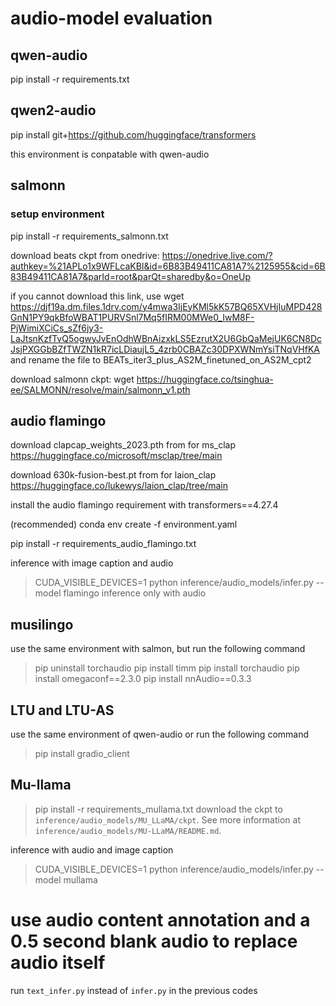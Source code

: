 # audio-model evaluation
## qwen-audio
pip install -r requirements.txt


## qwen2-audio
pip install git+https://github.com/huggingface/transformers

this environment is conpatable with qwen-audio


## salmonn
### setup environment
pip install -r requirements_salmonn.txt

download beats ckpt from onedrive: https://onedrive.live.com/?authkey=%21APLo1x9WFLcaKBI&id=6B83B49411CA81A7%2125955&cid=6B83B49411CA81A7&parId=root&parQt=sharedby&o=OneUp

if you cannot download this link, use wget https://djf19a.dm.files.1drv.com/y4mwa3IjEyKMl5kK57BQ65XVHjIuMPD428GnN1PY9qkBfoWBAT1PURVSnl7Mq5fIRM00MWe0_IwM8F-PjWimiXCiCs_sZf6jy3-LaJtsnKzfTvQ5ogwyJvEnOdhWBnAizxkLS5EzrutX2U6GbQaMejUK6CN8DcJsjPXGGbBZfTWZN1kR7icLDiaujL5_4zrb0CBAZc30DPXWNmYsiTNqVHfKA and rename the file to BEATs_iter3_plus_AS2M_finetuned_on_AS2M_cpt2

download salmonn ckpt: wget https://huggingface.co/tsinghua-ee/SALMONN/resolve/main/salmonn_v1.pth


## audio flamingo
download clapcap_weights_2023.pth from for ms_clap https://huggingface.co/microsoft/msclap/tree/main

download 630k-fusion-best.pt from for laion_clap https://huggingface.co/lukewys/laion_clap/tree/main 

install the audio flamingo requirement with transformers==4.27.4

(recommended) conda env create -f environment.yaml

pip install -r requirements_audio_flamingo.txt

inference with image caption and audio
> CUDA_VISIBLE_DEVICES=1 python inference/audio_models/infer.py --model flamingo 
inference only with audio

## musilingo
use the same environment with salmon, but run the following command
> pip uninstall torchaudio
> pip install timm
> pip install torchaudio
> pip install omegaconf==2.3.0
> pip install nnAudio==0.3.3


## LTU and LTU-AS
use the same environment of qwen-audio or run the following command
> pip install gradio_client

## Mu-llama
> pip install -r requirements_mullama.txt
download the ckpt to ```inference/audio_models/MU_LLaMA/ckpt```. See more information at ```inference/audio_models/MU-LLaMA/README.md```.

inference with audio and image caption
> CUDA_VISIBLE_DEVICES=1 python inference/audio_models/infer.py --model mullama 

# use audio content annotation and a 0.5 second blank audio to replace audio itself
run ```text_infer.py``` instead of ```infer.py``` in the previous codes